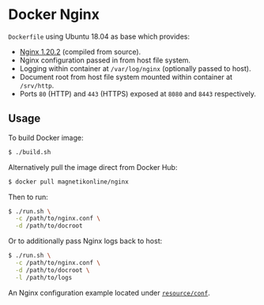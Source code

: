 # Docker Nginx

`Dockerfile` using Ubuntu 18.04 as base which provides:
- [Nginx 1.20.2](https://nginx.org/en/CHANGES-1.20) (compiled from source).
- Nginx configuration passed in from host file system.
- Logging within container at `/var/log/nginx` (optionally passed to host).
- Document root from host file system mounted within container at `/srv/http`.
- Ports `80` (HTTP) and `443` (HTTPS) exposed at `8080` and `8443` respectively.

## Usage

To build Docker image:

```sh
$ ./build.sh
```

Alternatively pull the image direct from Docker Hub:

```sh
$ docker pull magnetikonline/nginx
```

Then to run:

```sh
$ ./run.sh \
  -c /path/to/nginx.conf \
  -d /path/to/docroot
```

Or to additionally pass Nginx logs back to host:

```sh
$ ./run.sh \
  -c /path/to/nginx.conf \
  -d /path/to/docroot \
  -l /path/to/logs
```

An Nginx configuration example located under [`resource/conf`](resource/conf).
